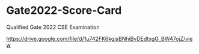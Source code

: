 # Gate2022-Score-Card
Qualified Gate 2022 CSE Examination

https://drive.google.com/file/d/1u742FK6kgjsBNhiBvDEdtxgG_BW47ojZ/view

